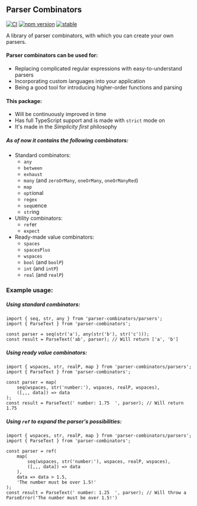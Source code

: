 ## Parser Combinators

[![CI](https://github.com/michalusio/Parser/actions/workflows/CI.yml/badge.svg?branch=master)](https://github.com/michalusio/Parser/actions/workflows/CI.yml)
[![npm version](https://badge.fury.io/js/parser-combinators.svg)](https://badge.fury.io/js/parser-combinators)
[![stable](http://badges.github.io/stability-badges/dist/stable.svg)](http://github.com/badges/stability-badges)

A library of parser combinators, with which you can create your own parsers.

#### Parser combinators can be used for:
* Replacing complicated regular expressions with easy-to-understand parsers
* Incorporating custom languages into your application
* Being a good tool for introducing higher-order functions and parsing

#### This package:
* Will be continuously improved in time
* Has full TypeScript support and is made with `strict` mode on
* It's made in the _Simplicity first_ philosophy

##### As of now it contains the following combinators:
* Standard combinators:
    * `any`
    * `between`
    * `exhaust`
    * `many` (and `zeroOrMany`, `oneOrMany`, `oneOrManyRed`)
    * `map`
    * `opt`ional
    * `regex`
    * `seq`uence
    * `str`ing
* Utility combinators:
    * `ref`er
    * `expect`
* Ready-made value combinators:
    * `spaces`
    * `spacesPlus`
    * `wspaces`
    * `bool` (and `boolP`)
    * `int` (and `intP`)
    * `real` (and `realP`)

### Example usage:
##### Using standard combinators:

    import { seq, str, any } from 'parser-combinators/parsers';
    import { ParseText } from 'parser-combinators';
    
    const parser = seq(str('a'), any(str('b'), str('c')));
    const result = ParseText('ab', parser); // Will return ['a', 'b']

##### Using ready value combinators:

    import { wspaces, str, realP, map } from 'parser-combinators/parsers';
    import { ParseText } from 'parser-combinators';
    
    const parser = map(
        seq(wspaces, str('number:'), wspaces, realP, wspaces),
        ([,,, data]) => data
    );
    const result = ParseText(' number: 1.75  ', parser); // Will return 1.75

##### Using `ref` to expand the parser's possibilities:

    import { wspaces, str, realP, map } from 'parser-combinators/parsers';
    import { ParseText } from 'parser-combinators';
    
    const parser = ref(
        map(
            seq(wspaces, str('number:'), wspaces, realP, wspaces),
            ([,,, data]) => data
        ),
        data => data > 1.5,
        'The number must be over 1.5!'
    );
    const result = ParseText(' number: 1.25  ', parser); // Will throw a ParseError('The number must be over 1.5!')